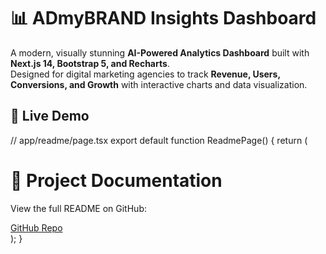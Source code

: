 # 📊 ADmyBRAND Insights Dashboard

A modern, visually stunning **AI-Powered Analytics Dashboard** built with **Next.js 14, Bootstrap 5, and Recharts**.  
Designed for digital marketing agencies to track **Revenue, Users, Conversions, and Growth** with interactive charts and data visualization.
## 🚀 Live Demo
// app/readme/page.tsx
export default function ReadmePage() {
  return (
    <div className="p-8">
      <h1 className="text-2xl font-bold">📑 Project Documentation</h1>
      <p>View the full README on GitHub:</p>
      <a
        href="https://loquacious-ganache-24d6f4.netlify.app/"
        className="text-blue-500 underline"
      >
        GitHub Repo
      </a>
    </div>
  );
}


